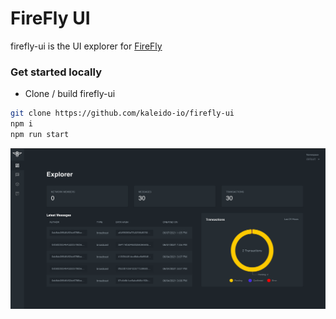 # FireFly UI

firefly-ui is the UI explorer for [FireFly](https://github.com/hyperledger-labs/firefly)

### Get started locally

- Clone / build firefly-ui

```bash
git clone https://github.com/kaleido-io/firefly-ui
npm i
npm run start
```

![FireFly Explorer Dashboard](./docs/ff-dashboard.png)

